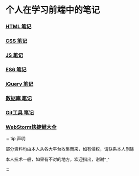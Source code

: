 # 个人在学习前端中的笔记

### [HTML 笔记](/notes/html)

### [CSS 笔记](/notes/css)

### [JS 笔记](/notes/javascript)

### [ES6 笔记](/notes/es6)

### [jQuery 笔记](/notes/jquery)

### [数据库 笔记](/notes/sql)

### [Git工具 笔记](/notes/git)

### [WebStorm快捷键大全](/notes/webstormkeys)



::: tip 声明

部分资料均由本人从各大平台收集而来，如有侵权，请联系本人删除

本人技术一般，如果有不对的地方，欢迎指出，谢谢^_^

:::
